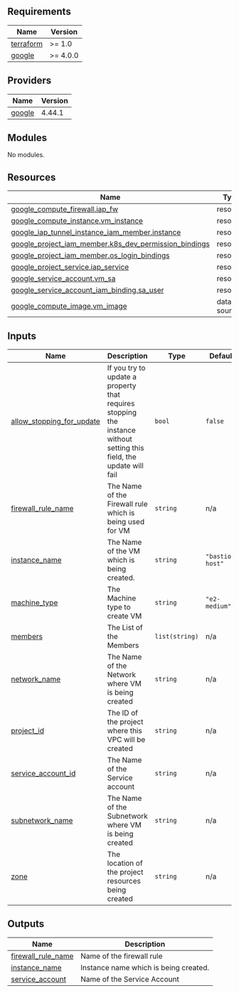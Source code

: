 <!-- BEGIN_TF_DOCS -->
## Requirements

| Name | Version |
|------|---------|
| <a name="requirement_terraform"></a> [terraform](#requirement\_terraform) | >= 1.0 |
| <a name="requirement_google"></a> [google](#requirement\_google) | >= 4.0.0 |

## Providers

| Name | Version |
|------|---------|
| <a name="provider_google"></a> [google](#provider\_google) | 4.44.1 |

## Modules

No modules.

## Resources

| Name | Type |
|------|------|
| [google_compute_firewall.iap_fw](https://registry.terraform.io/providers/hashicorp/google/latest/docs/resources/compute_firewall) | resource |
| [google_compute_instance.vm_instance](https://registry.terraform.io/providers/hashicorp/google/latest/docs/resources/compute_instance) | resource |
| [google_iap_tunnel_instance_iam_member.instance](https://registry.terraform.io/providers/hashicorp/google/latest/docs/resources/iap_tunnel_instance_iam_member) | resource |
| [google_project_iam_member.k8s_dev_permission_bindings](https://registry.terraform.io/providers/hashicorp/google/latest/docs/resources/project_iam_member) | resource |
| [google_project_iam_member.os_login_bindings](https://registry.terraform.io/providers/hashicorp/google/latest/docs/resources/project_iam_member) | resource |
| [google_project_service.iap_service](https://registry.terraform.io/providers/hashicorp/google/latest/docs/resources/project_service) | resource |
| [google_service_account.vm_sa](https://registry.terraform.io/providers/hashicorp/google/latest/docs/resources/service_account) | resource |
| [google_service_account_iam_binding.sa_user](https://registry.terraform.io/providers/hashicorp/google/latest/docs/resources/service_account_iam_binding) | resource |
| [google_compute_image.vm_image](https://registry.terraform.io/providers/hashicorp/google/latest/docs/data-sources/compute_image) | data source |

## Inputs

| Name | Description | Type | Default | Required |
|------|-------------|------|---------|:--------:|
| <a name="input_allow_stopping_for_update"></a> [allow\_stopping\_for\_update](#input\_allow\_stopping\_for\_update) | If you try to update a property that requires stopping the instance without setting this field, the update will fail | `bool` | `false` | no |
| <a name="input_firewall_rule_name"></a> [firewall\_rule\_name](#input\_firewall\_rule\_name) | The Name of the Firewall rule which is being used for VM | `string` | n/a | yes |
| <a name="input_instance_name"></a> [instance\_name](#input\_instance\_name) | The Name of the VM which is being created. | `string` | `"bastion-host"` | no |
| <a name="input_machine_type"></a> [machine\_type](#input\_machine\_type) | The Machine type to create VM | `string` | `"e2-medium"` | no |
| <a name="input_members"></a> [members](#input\_members) | The List of the Members | `list(string)` | n/a | yes |
| <a name="input_network_name"></a> [network\_name](#input\_network\_name) | The Name of the Network where VM is being created | `string` | n/a | yes |
| <a name="input_project_id"></a> [project\_id](#input\_project\_id) | The ID of the project where this VPC will be created | `string` | n/a | yes |
| <a name="input_service_account_id"></a> [service\_account\_id](#input\_service\_account\_id) | The Name of the Service account | `string` | n/a | yes |
| <a name="input_subnetwork_name"></a> [subnetwork\_name](#input\_subnetwork\_name) | The Name of the Subnetwork where VM is being created | `string` | n/a | yes |
| <a name="input_zone"></a> [zone](#input\_zone) | The location of the project resources being created | `string` | n/a | yes |

## Outputs

| Name | Description |
|------|-------------|
| <a name="output_firewall_rule_name"></a> [firewall\_rule\_name](#output\_firewall\_rule\_name) | Name of the firewall rule |
| <a name="output_instance_name"></a> [instance\_name](#output\_instance\_name) | Instance name which is being created. |
| <a name="output_service_account"></a> [service\_account](#output\_service\_account) | Name of the Service Account |
<!-- END_TF_DOCS -->